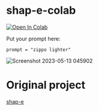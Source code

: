 # shap-e-colab

[![Open In Colab](https://colab.research.google.com/assets/colab-badge.svg)](https://colab.research.google.com/drive/1zSA8aKiiW-2E54vwFoMPj60mS1s4xh8L?usp=sharing)

Put your prompt here:

`prompt = "zippo lighter"`

![Screenshot 2023-05-13 045902](https://github.com/sudoghut/shap-e-colab/assets/8538710/7cbe1043-f6ec-443c-8d73-7d64042a0aba)


# Original project
[shap-e](https://github.com/openai/shap-e)
